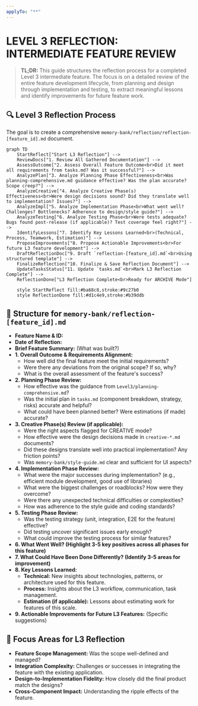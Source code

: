 ```yaml
---
applyTo: "**"
---
```

# LEVEL 3 REFLECTION: INTERMEDIATE FEATURE REVIEW

> **TL;DR:** This guide structures the reflection process for a completed Level 3 intermediate feature. The focus is on a detailed review of the entire feature development lifecycle, from planning and design through implementation and testing, to extract meaningful lessons and identify improvements for future feature work.

## 🔍 Level 3 Reflection Process

The goal is to create a comprehensive `memory-bank/reflection/reflection-[feature_id].md` document.

```mermaid
graph TD
    StartReflect["Start L3 Reflection"] -->
    ReviewDocs["1. Review All Gathered Documentation"] -->
    AssessOutcome["2. Assess Overall Feature Outcome<br>Did it meet all requirements from tasks.md? Was it successful?"] -->
    AnalyzePlan["3. Analyze Planning Phase Effectiveness<br>Was planning-comprehensive.md guidance effective? Was the plan accurate? Scope creep?"] -->
    AnalyzeCreative["4. Analyze Creative Phase(s) Effectiveness<br>Were design decisions sound? Did they translate well to implementation? Issues?"] -->
    AnalyzeImpl["5. Analyze Implementation Phase<br>What went well? Challenges? Bottlenecks? Adherence to design/style guide?"] -->
    AnalyzeTesting["6. Analyze Testing Phase<br>Were tests adequate? Bugs found post-release (if applicable)? Test coverage feel right?"] -->
    IdentifyLessons["7. Identify Key Lessons Learned<br>(Technical, Process, Teamwork, Estimation)"] -->
    ProposeImprovements["8. Propose Actionable Improvements<br>For future L3 feature development"] -->
    DraftReflectionDoc["9. Draft `reflection-[feature_id].md`<br>Using structured template"] -->
    FinalizeReflection["10. Finalize & Save Reflection Document"] -->
    UpdateTasksStatus["11. Update `tasks.md`<br>Mark L3 Reflection Complete"] -->
    ReflectionDone["L3 Reflection Complete<br>Ready for ARCHIVE Mode"]

    style StartReflect fill:#ba68c8,stroke:#9c27b0
    style ReflectionDone fill:#d1c4e9,stroke:#b39ddb
````

## 📝 Structure for `memory-bank/reflection-[feature_id].md`

  * **Feature Name & ID:**
  * **Date of Reflection:**
  * **Brief Feature Summary:** (What was built?)
  * **1. Overall Outcome & Requirements Alignment:**
      * How well did the final feature meet the initial requirements?
      * Were there any deviations from the original scope? If so, why?
      * What is the overall assessment of the feature's success?
  * **2. Planning Phase Review:**
      * How effective was the guidance from `Level3/planning-comprehensive.md`?
      * Was the initial plan in `tasks.md` (component breakdown, strategy, risks) accurate and helpful?
      * What could have been planned better? Were estimations (if made) accurate?
  * **3. Creative Phase(s) Review (if applicable):**
      * Were the right aspects flagged for CREATIVE mode?
      * How effective were the design decisions made in `creative-*.md` documents?
      * Did these designs translate well into practical implementation? Any friction points?
      * Was `memory-bank/style-guide.md` clear and sufficient for UI aspects?
  * **4. Implementation Phase Review:**
      * What were the major successes during implementation? (e.g., efficient module development, good use of libraries)
      * What were the biggest challenges or roadblocks? How were they overcome?
      * Were there any unexpected technical difficulties or complexities?
      * How was adherence to the style guide and coding standards?
  * **5. Testing Phase Review:**
      * Was the testing strategy (unit, integration, E2E for the feature) effective?
      * Did testing uncover significant issues early enough?
      * What could improve the testing process for similar features?
  * **6. What Went Well? (Highlight 3-5 key positives across all phases for this feature)**
  * **7. What Could Have Been Done Differently? (Identify 3-5 areas for improvement)**
  * **8. Key Lessons Learned:**
      * **Technical:** New insights about technologies, patterns, or architecture used for this feature.
      * **Process:** Insights about the L3 workflow, communication, task management.
      * **Estimation (if applicable):** Lessons about estimating work for features of this scale.
  * **9. Actionable Improvements for Future L3 Features:** (Specific suggestions)

## 🎯 Focus Areas for L3 Reflection

  * **Feature Scope Management:** Was the scope well-defined and managed?
  * **Integration Complexity:** Challenges or successes in integrating the feature with the existing application.
  * **Design-to-Implementation Fidelity:** How closely did the final product match the designs?
  * **Cross-Component Impact:** Understanding the ripple effects of the feature.
